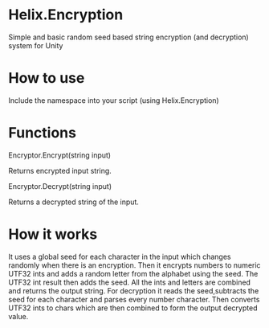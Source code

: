 # Helix.Encryption
Simple and basic random seed based string encryption (and decryption) system for Unity


# How to use
Include the namespace into your script (using Helix.Encryption)

# Functions

Encryptor.Encrypt(string input)

Returns encrypted input string.

Encryptor.Decrypt(string input)

Returns a decrypted string of the input.

# How it works

It uses a global seed for each character in the input which changes randomly when there is an encryption.
Then it encrypts numbers to numeric UTF32 ints and adds a random letter from the alphabet using the seed.
The UTF32 int result then adds the seed.
All the ints and letters are combined and returns the output string.
For decryption it reads the seed,subtracts the seed for each character and parses every number character.
Then converts UTF32 ints to chars which are then combined to form the output decrypted value.
